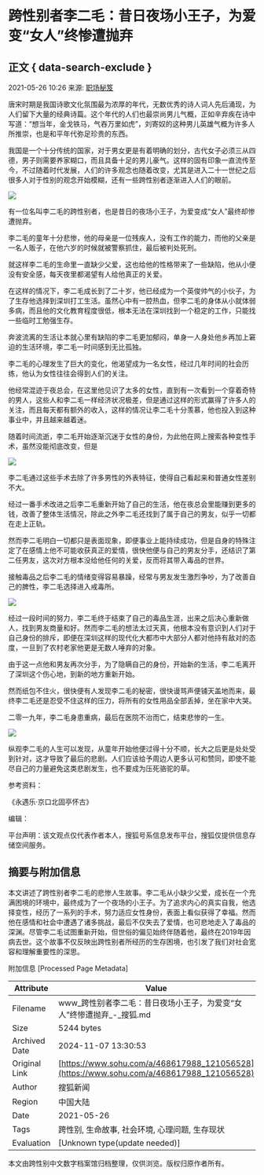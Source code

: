 # 跨性别者李二毛：昔日夜场小王子，为爱变“女人”终惨遭抛弃

## 正文 { data-search-exclude }


2021-05-26 10:26 来源: [职场秘笈](https://www.sohu.com/a/468617988_121056528?spm=smpc.content-abroad.content.1.1730986204122qejsfGg)

唐宋时期是我国诗歌文化氛围最为浓厚的年代，无数优秀的诗人词人先后涌现，为人们留下大量的经典诗篇。这个年代的人们也最崇尚男儿气概，正如辛弃疾在诗中写道：“想当年，金戈铁马，气吞万里如虎”，刘寄奴的这种男儿英雄气概为许多人所推崇，也是和平年代弥足珍贵的东西。

我国是一个十分传统的国家，对于男女更是有着明确的划分，古代女子必须三从四德，男子则需要养家糊口，而且具备十足的男儿豪气。这样的固有印象一直流传至今，不过随着时代发展，人们的许多观念也随着改变，尤其是进入二十一世纪之后很多人对于性别的观念开始模糊，还有一些跨性别者逐渐进入人们的眼前。

![](https://p2.itc.cn/images01/20210526/643454ca273b423e9a7470dd9b050261.jpeg)

有一位名叫李二毛的跨性别者，也是昔日的夜场小王子，为爱变成“女人”最终却惨遭抛弃。

李二毛的童年十分悲惨，他的母亲是一位残疾人，没有工作的能力，而他的父亲是一名人贩子，在他六岁的时候就被警察抓住，最后被判处死刑。

就这样李二毛的生命里一直缺少父爱，这也给他的性格带来了一些缺陷，他从小便没有安全感，每天夜里都渴望有人给他真正的关爱。

在这样的情况下，李二毛成长到了二十岁，他已经成为一个英俊帅气的小伙子，为了生存他选择到深圳打工生活。虽然心中有一腔热血，但李二毛的身体从小就体弱多病，而且他的文化教育程度很低，根本无法在深圳找到一个稳定的工作，只能找一些临时工勉强生存。

奔波流离的生活让本就心里有缺陷的李二毛更加郁闷，单身一人身处他乡再加上窘迫的生活环境，李二毛一时间感到无比孤独。

李二毛的心理发生了巨大的变化，他渴望成为一名女性，经过几年时间的社会历练，他认为女性往往会得到人们的关注。

他经常混迹于夜总会，在这里他见识了太多的女性，直到有一次看到一个穿着奇特的男人，这些人和李二毛一样经济状况极差，但是通过这样的形式赢得了许多人的关注，而且每天都有额外的收入，这样的情况让李二毛十分羡慕，他也投入到这种事业中，并且越来越着迷。

随着时间流逝，李二毛开始逐渐沉迷于女性的身份，为此他在网上搜索各种变性手术，虽然没能彻底改变，但是

![](https://p5.itc.cn/images01/20210526/ae3bbc1114ba4423ba5e48083e5c559f.jpeg)

李二毛通过这些手术去除了许多男性的外表特征，使得自己看起来和普通女性差别不大。

经过一番手术改进之后李二毛重新开始了自己的生活，他在夜总会里能赚到更多的钱，改善了整体生活情况，除此之外李二毛还找到了属于自己的男友，似乎一切都在走上正轨。

然而李二毛明白一切都只是表面现象，即便事业上能持续成功，但是自身的特殊注定了在感情上他不可能收获真正的爱情，很快他便与自己的男友分手，还结识了第二任男友，这次对方根本没给他任何的关爱，反而将其带入毒品的世界。

接触毒品之后李二毛的情绪变得容易暴躁，经常与男友发生激烈争吵，为了改善自己的脾性，李二毛选择进入戒毒所。

![](https://p4.itc.cn/images01/20210526/0e9a8e07e74a483db53369a1abad083e.jpeg)

经过一段时间的努力，李二毛终于结束了自己的毒品生涯，出来之后决心重新做人，找到男友商量和好。然而李二毛的想法太过天真，他根本没有意识到人们对于自己身份的排斥，即便在深圳这样的现代化大都市中大部分人都对他持有敌对的态度，一旦到了农村老家他更是无数人唾弃的对象。

由于这一点他和男友再次分手，为了隐瞒自己的身份，开始新的生活，李二毛离开了深圳这个伤心地，到新的地方重新开始。

然而纸包不住火，很快便有人发现李二毛的秘密，很快谩骂声便铺天盖地而来，最终李二毛还是忍受不住这样的压力，将所有的女性用品全部丢掉，坐在家中大哭。

二零一九年，李二毛身患重病，最后在医院不治而亡，结束悲惨的一生。

![](https://p6.itc.cn/images01/20210526/05581d6e95e4462da273a4b3712c2553.jpeg)

纵观李二毛的人生可以发现，从童年开始他便过得十分不顺，长大之后更是处处受到针对，这才导致了最后的悲剧。人们应该给予周边人更多认可和赞同，即使不能尽自己的力量避免这类悲剧发生，也不要成为压死骆驼的草。

参考资料：

《永遇乐·京口北固亭怀古》

编辑：

平台声明：该文观点仅代表作者本人，搜狐号系信息发布平台，搜狐仅提供信息存储空间服务。

## 摘要与附加信息

<!-- tcd_abstract -->
本文讲述了跨性别者李二毛的悲惨人生故事。李二毛从小缺少父爱，成长在一个充满困境的环境中，最终成为了一个夜场的小王子。为了追求内心的真实自我，他选择变性，经历了一系列的手术，努力适应女性身份，表面上看似获得了幸福。然而他在感情和社会中遭遇了诸多挑战，最后不仅失去了爱情，也可悲地走入了毒品的深渊。尽管李二毛试图重新开始，但世俗的偏见始终伴随着他，最终在2019年因病去世。这个故事不仅反映出跨性别者所经历的生存困境，也引发了我们对社会宽容和理解重要性的深思。
<!-- tcd_abstract_end -->

附加信息 [Processed Page Metadata]

| Attribute       | Value                                  |
|-----------------|----------------------------------------|
| Filename        | www_跨性别者李二毛：昔日夜场小王子，为爱变“女人”终惨遭抛弃_-_搜狐.md                             |
| Size            | 5244 bytes                           |
| Archived Date   | 2024-11-07 13:30:53                             |
| Original Link   | [https://www.sohu.com/a/468617988_121056528](https://www.sohu.com/a/468617988_121056528)                       |
| Author          | 搜狐新闻                               |
| Region          | 中国大陆                               |
| Date            | 2021-05-26                                 |
| Tags            | 跨性别, 生命故事, 社会环境, 心理问题, 生存现状                                 |
| Evaluation            | [Unknown type(update needed)]                                 |
<!-- tcd_table_end -->

本文由跨性别中文数字档案馆归档整理，仅供浏览。版权归原作者所有。
